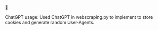 🛒

ChatGPT usage:
Used ChatGPT in webscraping.py to implement to store cookies and generate random User-Agents. 